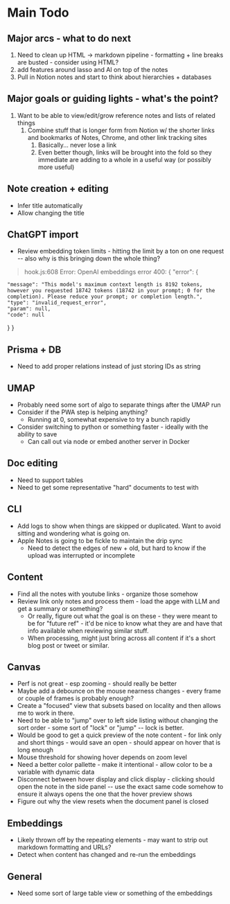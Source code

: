 # Main Todo

## Major arcs - what to do next

1. Need to clean up HTML -> markdown pipeline - formatting + line breaks are busted - consider using HTML?
2. add features around lasso and AI on top of the notes
3. Pull in Notion notes and start to think about hierarchies + databases

## Major goals or guiding lights - what's the point?

1. Want to be able to view/edit/grow reference notes and lists of related things
   1. Combine stuff that is longer form from Notion w/ the shorter links and bookmarks of Notes, Chrome, and other link tracking sites
      1. Basically... never lose a link
      2. Even better though, links will be brought into the fold so they immediate are adding to a whole in a useful way (or possibly more useful)

## Note creation + editing

- Infer title automatically
- Allow changing the title

## ChatGPT import

- Review embedding token limits - hitting the limit by a ton on one request -- also why is this bringing down the whole thing?

> hook.js:608 Error: OpenAI embeddings error 400: {
> "error": {

    "message": "This model's maximum context length is 8192 tokens, however you requested 18742 tokens (18742 in your prompt; 0 for the completion). Please reduce your prompt; or completion length.",
    "type": "invalid_request_error",
    "param": null,
    "code": null

}
}

## Prisma + DB

- Need to add proper relations instead of just storing IDs as string

## UMAP

- Probably need some sort of algo to separate things after the UMAP run
- Consider if the PWA step is helping anything?
  - Running at 0, somewhat expensive to try a bunch rapidly
- Consider switching to python or something faster - ideally with the ability to save
  - Can call out via node or embed another server in Docker

## Doc editing

- Need to support tables
- Need to get some representative "hard" documents to test with

## CLI

- Add logs to show when things are skipped or duplicated. Want to avoid sitting and wondering what is going on.
- Apple Notes is going to be fickle to maintain the drip sync
  - Need to detect the edges of new + old, but hard to know if the upload was interrupted or incomplete

## Content

- Find all the notes with youtube links - organize those somehow
- Review link only notes and process them - load the apge with LLM and get a summary or something?
  - Or really, figure out what the goal is on these - they were meant to be for "future ref" - it'd be nice to know what they are and have that info available when reviewing similar stuff.
  - When processing, might just bring across all content if it's a short blog post or tweet or similar.

## Canvas

- Perf is not great - esp zooming - should really be better
- Maybe add a debounce on the mouse nearness changes - every frame or couple of frames is probably enough?
- Create a "focused" view that subsets based on locality and then allows me to work in there.
- Need to be able to "jump" over to left side listing without changing the sort order - some sort of "lock" or "jump" -- lock is better.
- Would be good to get a quick preview of the note content - for link only and short things - would save an open - should appear on hover that is long enough
- Mouse threshold for showing hover depends on zoom level
- Need a better color pallette - make it intentional - allow color to be a variable with dynamic data
- Disconnect between hover display and click display - clicking should open the note in the side panel -- use the exact same code somehow to ensure it always opens the one that the hover preview shows
- Figure out why the view resets when the document panel is closed

## Embeddings

- Likely thrown off by the repeating elements - may want to strip out markdown formatting and URLs?
- Detect when content has changed and re-run the embeddings

## General

- Need some sort of large table view or something of the embeddings
